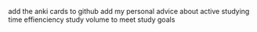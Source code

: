 add the anki cards to github
add my personal advice about active studying 
time effienciency 
study volume to meet study goals
